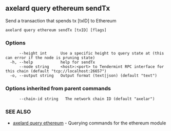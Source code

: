 ## axelard query ethereum sendTx

Send a transaction that spends tx \[txID\] to Ethereum

```
axelard query ethereum sendTx [txID] [flags]
```

### Options

```
      --height int      Use a specific height to query state at (this can error if the node is pruning state)
  -h, --help            help for sendTx
      --node string     <host>:<port> to Tendermint RPC interface for this chain (default "tcp://localhost:26657")
  -o, --output string   Output format (text|json) (default "text")
```

### Options inherited from parent commands

```
      --chain-id string   The network chain ID (default "axelar")
```

### SEE ALSO

- [axelard query ethereum](axelard_query_ethereum.md)	 - Querying commands for the ethereum module
